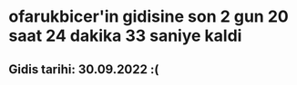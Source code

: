 # ofarukbicer'in gidisine son 2 gun 20 saat 24 dakika 33 saniye kaldi

## Gidis tarihi: 30.09.2022 :(
